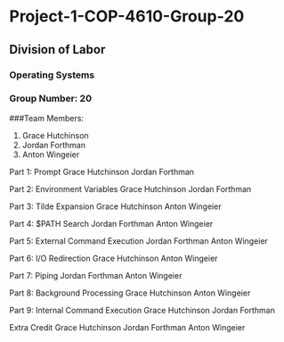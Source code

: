 # Project-1-COP-4610-Group-20
## Division of Labor
### Operating Systems
 
### Group Number: 20
 
###Team Members:
1. Grace Hutchinson
2. Jordan Forthman
3. Anton Wingeier
 
Part 1: Prompt
Grace Hutchinson
Jordan Forthman
 
Part 2: Environment Variables
Grace Hutchinson
Jordan Forthman
 
Part 3: Tilde Expansion
Grace Hutchinson
Anton Wingeier
 
Part 4: $PATH Search
Jordan Forthman
Anton Wingeier
 
Part 5: External Command Execution
Jordan Forthman
Anton Wingeier
 
Part 6: I/O Redirection
Grace Hutchinson
Anton Wingeier
 
Part 7: Piping
Jordan Forthman
Anton Wingeier
 
Part 8: Background Processing
Grace Hutchinson
Anton Wingeier
 
Part 9: Internal Command Execution
Grace Hutchinson
Jordan Forthman
 
Extra Credit
Grace Hutchinson
Jordan Forthman
Anton Wingeier
